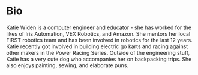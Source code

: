 # Bio

Katie Widen is a computer engineer and educator - she has worked for the likes of Iris Automation, VEX Robotics, and Amazon. She mentors her local FIRST robotics team and has been involved in robotics for the last 12 years. Katie recently got involved in building electric go karts and racing against other makers in the Power Racing Series.
Outside of the engineering stuff, Katie has a very cute dog who accompanies her on backpacking trips. She also enjoys painting, sewing, and elaborate puns.
